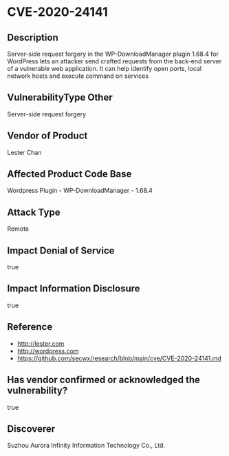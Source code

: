 # CVE-2020-24141

## Description
Server-side request forgery in the WP-DownloadManager plugin 1.68.4 for WordPress lets an attacker send crafted requests from the back-end server of a vulnerable web application. It can help identify open ports, local network hosts and execute command on services

## VulnerabilityType Other
Server-side request forgery

## Vendor of Product
Lester Chan

## Affected Product Code Base
Wordpress Plugin - WP-DownloadManager - 1.68.4

## Attack Type
Remote

## Impact Denial of Service
true

## Impact Information Disclosure
true

## Reference
- http://lester.com
- http://wordpress.com
- https://github.com/secwx/research/blob/main/cve/CVE-2020-24141.md

## Has vendor confirmed or acknowledged the vulnerability?
true

## Discoverer
Suzhou Aurora Infinity Information Technology Co., Ltd.
